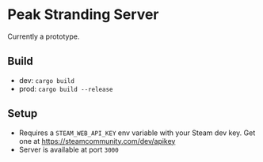 # Peak Stranding Server

Currently a prototype.  


## Build
- dev: `cargo build`
- prod: `cargo build --release`

## Setup
- Requires a `STEAM_WEB_API_KEY` env variable with your Steam dev key. Get one at https://steamcommunity.com/dev/apikey
- Server is available at port `3000`
